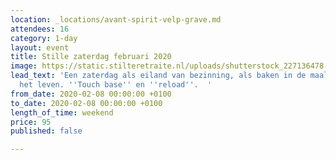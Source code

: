 ```yaml
---
location: _locations/avant-spirit-velp-grave.md
attendees: 16
category: 1-day
layout: event
title: Stille zaterdag februari 2020
image: https://static.stilteretraite.nl/uploads/shutterstock_227136478.jpg
lead_text: 'Een zaterdag als eiland van bezinning, als baken in de maalstroom van
  het leven. ''Touch base'' en ''reload''.  '
from_date: 2020-02-08 00:00:00 +0100
to_date: 2020-02-08 00:00:00 +0100
length_of_time: weekend
price: 95
published: false

---
```

